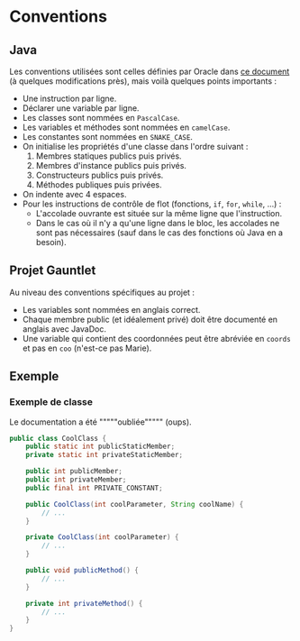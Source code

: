 # Conventions

## Java

Les conventions utilisées sont celles définies par Oracle dans [ce document](https://www.oracle.com/technetwork/java/codeconventions-150003.pdf) (à quelques modifications près), mais voilà quelques points importants :

- Une instruction par ligne.
- Déclarer une variable par ligne.
- Les classes sont nommées en `PascalCase`.
- Les variables et méthodes sont nommées en `camelCase`.
- Les constantes sont nommées en `SNAKE_CASE`.
- On initialise les propriétés d'une classe dans l'ordre suivant :
    1. Membres statiques publics puis privés.
    2. Membres d'instance publics puis privés.
    3. Constructeurs publics puis privés.
    4. Méthodes publiques puis privées.
- On indente avec 4 espaces.
- Pour les instructions de contrôle de flot (fonctions, `if`, `for`, `while`, ...) :
    - L'accolade ouvrante est située sur la même ligne que l'instruction.
    - Dans le cas où il n'y a qu'une ligne dans le bloc, les accolades ne sont pas nécessaires (sauf dans le cas des fonctions où Java en a besoin).

## Projet Gauntlet

Au niveau des conventions spécifiques au projet :

- Les variables sont nommées en anglais correct.
- Chaque membre public (et idéalement privé) doit être documenté en anglais avec JavaDoc.
- Une variable qui contient des coordonnées peut être abréviée en `coords` et pas en `coo` (n'est-ce pas Marie).

## Exemple

### Exemple de classe

Le documentation a été """""oubliée""""" (oups).

```java
public class CoolClass {
    public static int publicStaticMember;
    private static int privateStaticMember;

    public int publicMember;
    public int privateMember;
    public final int PRIVATE_CONSTANT;

    public CoolClass(int coolParameter, String coolName) {
        // ...
    }

    private CoolClass(int coolParameter) {
        // ...
    }

    public void publicMethod() {
        // ...
    }

    private int privateMethod() {
        // ...
    }
}
```
